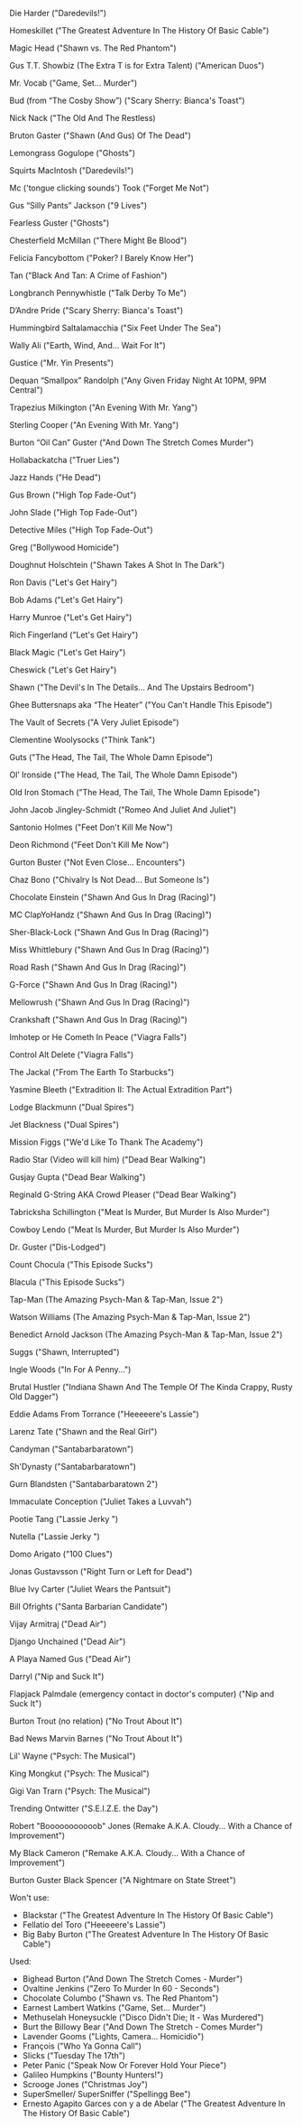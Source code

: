 
Die Harder ("Daredevils!")

Homeskillet ("The Greatest Adventure In The History Of Basic Cable")





Magic Head ("Shawn vs. The Red Phantom")





Gus T.T. Showbiz (The Extra T is for Extra Talent) ("American Duos")




Mr. Vocab ("Game, Set... Murder")

Bud (from “The Cosby Show”) ("Scary Sherry: Bianca's Toast")

Nick Nack ("The Old And The Restless)

Bruton Gaster ("Shawn (And Gus) Of The Dead")


Lemongrass Gogulope ("Ghosts")

Squirts MacIntosh ("Daredevils!")

Mc ('tongue clicking sounds') Took ("Forget Me Not")



Gus “Silly Pants” Jackson ("9 Lives")

Fearless Guster ("Ghosts")



Chesterfield McMillan ("There Might Be Blood")

Felicia Fancybottom ("Poker? I Barely Know Her")

Tan ("Black And Tan: A Crime of Fashion")


Longbranch Pennywhistle ("Talk Derby To Me")


D’Andre Pride ("Scary Sherry: Bianca's Toast")

Hummingbird Saltalamacchia ("Six Feet Under The Sea")

Wally Ali ("Earth, Wind, And... Wait For It")

Gustice ("Mr. Yin Presents")

Dequan “Smallpox” Randolph ("Any Given Friday Night At 10PM, 9PM Central")

Trapezius Milkington ("An Evening With Mr. Yang")

Sterling Cooper ("An Evening With Mr. Yang")

Burton “Oil Can” Guster ("And Down The Stretch Comes Murder")

Hollabackatcha ("Truer Lies")

Jazz Hands ("He Dead")

Gus Brown ("High Top Fade-Out")

John Slade ("High Top Fade-Out")

Detective Miles ("High Top Fade-Out")

Greg ("Bollywood Homicide")

Doughnut Holschtein ("Shawn Takes A Shot In The Dark")

Ron Davis ("Let's Get Hairy")

Bob Adams ("Let's Get Hairy")

Harry Munroe ("Let's Get Hairy")

Rich Fingerland ("Let's Get Hairy")

Black Magic ("Let's Get Hairy")

Cheswick ("Let's Get Hairy")

Shawn ("The Devil's In The Details... And The Upstairs Bedroom")

Ghee Buttersnaps aka “The Heater” ("You Can't Handle This Episode")

The Vault of Secrets ("A Very Juliet Episode")

Clementine Woolysocks ("Think Tank")

Guts ("The Head, The Tail, The Whole Damn Episode")

Ol’ Ironside ("The Head, The Tail, The Whole Damn Episode")

Old Iron Stomach ("The Head, The Tail, The Whole Damn Episode")

John Jacob Jingley-Schmidt ("Romeo And Juliet And Juliet")

Santonio Holmes ("Feet Don't Kill Me Now")

Deon Richmond ("Feet Don't Kill Me Now")

Gurton Buster ("Not Even Close... Encounters")

Chaz Bono ("Chivalry Is Not Dead... But Someone Is")

Chocolate Einstein ("Shawn And Gus In Drag (Racing)")

MC ClapYoHandz ("Shawn And Gus In Drag (Racing)")

Sher-Black-Lock ("Shawn And Gus In Drag (Racing)")

Miss Whittlebury ("Shawn And Gus In Drag (Racing)")

Road Rash ("Shawn And Gus In Drag (Racing)")

G-Force ("Shawn And Gus In Drag (Racing)")

Mellowrush ("Shawn And Gus In Drag (Racing)")

Crankshaft ("Shawn And Gus In Drag (Racing)")

Imhotep or He Cometh In Peace ("Viagra Falls")

Control Alt Delete ("Viagra Falls")

The Jackal ("From The Earth To Starbucks")

Yasmine Bleeth ("Extradition II: The Actual Extradition Part")

Lodge Blackmunn ("Dual Spires")

Jet Blackness ("Dual Spires")

Mission Figgs ("We'd Like To Thank The Academy")

Radio Star (Video will kill him) ("Dead Bear Walking")

Gusjay Gupta ("Dead Bear Walking")

Reginald G-String AKA Crowd Pleaser ("Dead Bear Walking")

Tabricksha Schillington ("Meat Is Murder, But Murder Is Also Murder")

Cowboy Lendo ("Meat Is Murder, But Murder Is Also Murder")

Dr. Guster ("Dis-Lodged")

Count Chocula ("This Episode Sucks")

Blacula ("This Episode Sucks")

Tap-Man (The Amazing Psych-Man & Tap-Man, Issue 2")

Watson Williams (The Amazing Psych-Man & Tap-Man, Issue 2")

Benedict Arnold Jackson (The Amazing Psych-Man & Tap-Man, Issue 2")

Suggs ("Shawn, Interrupted")

Ingle Woods ("In For A Penny...")

Brutal Hustler ("Indiana Shawn And The Temple Of The Kinda Crappy, Rusty Old Dagger")


Eddie Adams From Torrance ("Heeeeere's Lassie")

Larenz Tate ("Shawn and the Real Girl")

Candyman ("Santabarbaratown")

Sh'Dynasty ("Santabarbaratown")

Gurn Blandsten ("Santabarbaratown 2")

Immaculate Conception ("Juliet Takes a Luvvah")

Pootie Tang ("Lassie Jerky ")

Nutella ("Lassie Jerky ")

Domo Arigato ("100 Clues")

Jonas Gustavsson ("Right Turn or Left for Dead")

Blue Ivy Carter ("Juliet Wears the Pantsuit")

Bill Ofrights ("Santa Barbarian Candidate")

Vijay Armitraj ("Dead Air")

Django Unchained ("Dead Air")

A Playa Named Gus ("Dead Air")

Darryl ("Nip and Suck It")

Flapjack Palmdale (emergency contact in doctor's computer) ("Nip and Suck It")

Burton Trout (no relation) ("No Trout About It")

Bad News Marvin Barnes ("No Trout About It")

Lil' Wayne ("Psych: The Musical")

King Mongkut ("Psych: The Musical")

Gigi Van Trarn ("Psych: The Musical")

Trending Ontwitter ("S.E.I.Z.E. the Day")

Robert "Booooooooooob" Jones (Remake A.K.A. Cloudy... With a Chance of Improvement")

My Black Cameron ("Remake A.K.A. Cloudy... With a Chance of Improvement")

Burton Guster Black Spencer ("A Nightmare on State Street")

Won't use:

- Blackstar ("The Greatest Adventure In The History Of Basic Cable")
- Fellatio del Toro ("Heeeeere's Lassie")
- Big Baby Burton ("The Greatest Adventure In The History Of Basic Cable")





Used:

- Bighead Burton ("And Down The Stretch Comes - Murder")
- Ovaltine Jenkins ("Zero To Murder In 60 - Seconds")
- Chocolate Columbo ("Shawn vs. The Red Phantom")
- Earnest Lambert Watkins ("Game, Set... Murder")
- Methuselah Honeysuckle ("Disco Didn't Die; It - Was Murdered")
- Burt the Billowy Bear ("And Down The Stretch - Comes Murder")
- Lavender Gooms ("Lights, Camera... Homicidio")
- François ("Who Ya Gonna Call")
- Slicks ("Tuesday The 17th")
- Peter Panic ("Speak Now Or Forever Hold Your Piece")
- Galileo Humpkins ("Bounty Hunters!")
- Scrooge Jones ("Christmas Joy")
- SuperSmeller/ SuperSniffer ("Spellingg Bee")
- Ernesto Agapito Garces con y a de Abelar ("The Greatest Adventure In The History Of Basic Cable")
